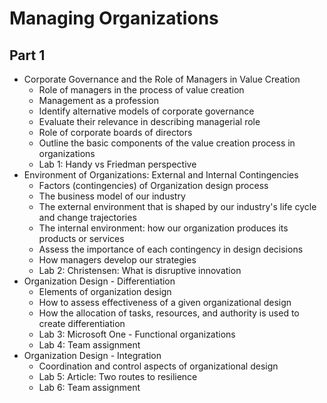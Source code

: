 # Managing Organizations

## Part 1

- Corporate Governance and the Role of Managers in Value Creation
  - Role of managers in the process of value creation
  - Management as a profession
  - Identify alternative models of corporate governance
  - Evaluate their relevance in describing managerial role
  - Role of corporate boards of directors
  - Outline the basic components of the value creation process in organizations
  - Lab 1: Handy vs Friedman perspective
- Environment of Organizations: External and Internal Contingencies
  - Factors (contingencies) of Organization design process
  - The business model of our industry
  - The external environment that is shaped by our industry's life cycle and change trajectories
  - The internal environment: how our organization produces its products or services
  - Assess the importance of each contingency in design decisions
  - How managers develop our strategies
  - Lab 2: Christensen: What is disruptive innovation
- Organization Design - Differentiation
  - Elements of organization design
  - How to assess effectiveness of a given organizational design
  - How the allocation of tasks, resources, and authority is used to create differentiation
  - Lab 3: Microsoft One - Functional organizations
  - Lab 4: Team assignment
- Organization Design - Integration
  - Coordination and control aspects of organizational design
  - Lab 5: Article: Two routes to resilience
  - Lab 6: Team assignment
